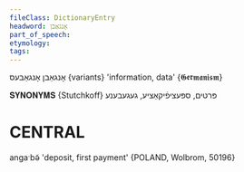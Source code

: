 ```yaml
---
fileClass: DictionaryEntry
headword: אָנגאַבן
part_of_speech: 
etymology: 
tags: 
---
```

אָנגאַבן
אָנגאַבעס {variants}
'information, data'
{𝕲𝖊𝖗𝖒𝖆𝖓𝖎𝖘𝖒}

𝐒𝐘𝐍𝐎𝐍𝐘𝐌𝐒 {Stutchkoff}
פּרטים, ספּעציפֿיקאַציע, געגעבענע

CENTRAL
========

angaˑbə̃ 'deposit, first payment' {POLAND, Wolbrom, 50196}
